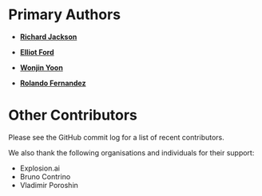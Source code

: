 Primary Authors
===============

* __[Richard Jackson](https://github.com/RichJackson)__

* __[Elliot Ford](https://github.com/EFord36)__

* __[Wonjin Yoon](https://github.com/wonjininfo)__

* __[Rolando Fernandez](https://github.com/rsbf)__


Other Contributors
==================

Please see the GitHub commit log for a list of recent contributors.

We also thank the following organisations and individuals for their support:

* Explosion.ai
* Bruno Contrino
* Vladimir Poroshin
